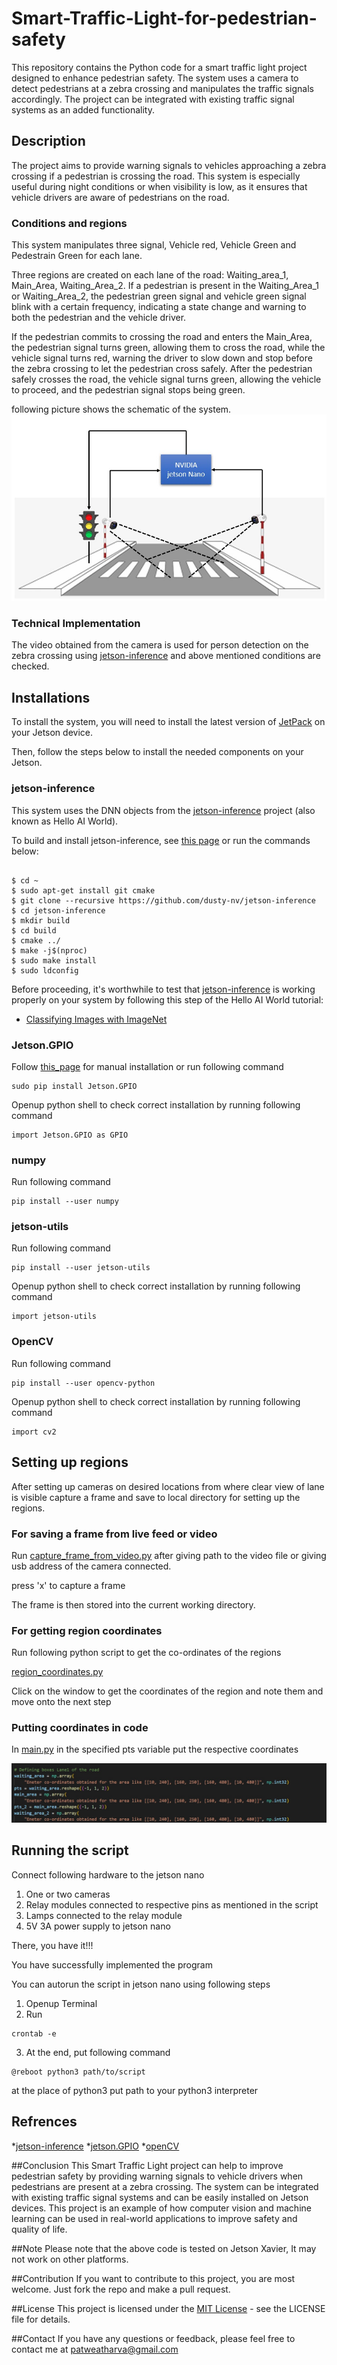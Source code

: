 # Smart-Traffic-Light-for-pedestrian-safety
This repository contains the Python code for a smart traffic light project designed to enhance pedestrian safety. The system uses a camera to detect pedestrians at a zebra crossing and manipulates the traffic signals accordingly. The project can be integrated with existing traffic signal systems as an added functionality.


## Description
The project aims to provide warning signals to vehicles approaching a zebra crossing if a pedestrian is crossing the road. This system is especially useful during night conditions or when visibility is low, as it ensures that vehicle drivers are aware of pedestrians on the road.

### Conditions and regions
This system manipulates three signal, Vehicle red, Vehicle Green and Pedestrain Green for each lane.

Three regions are created on each lane of the road: Waiting_area_1, Main_Area, Waiting_Area_2. If a pedestrian is present in the Waiting_Area_1 or Waiting_Area_2, the pedestrian green signal and vehicle green signal blink with a certain frequency, indicating a state change and warning to both the pedestrian and the vehicle driver. 

If the pedestrian commits to crossing the road and enters the Main_Area, the pedestrian signal turns green, allowing them to cross the road, while the vehicle signal turns red, warning the driver to slow down and stop before the zebra crossing to let the pedestrian cross safely. After the pedestrian safely crosses the road, the vehicle signal turns green, allowing the vehicle to proceed, and the pedestrian signal stops being green.


following picture shows the schematic of the system.
![schematic](images/setup_schematic.png)

### Technical Implementation
The video obtained from the camera is used for person detection on the zebra crossing using [jetson-inference](https://github.com/dusty-nv/jetson-inference) and above mentioned conditions are checked.


## Installations
To install the system, you will need to install the latest version of [JetPack](https://developer.nvidia.com/embedded/jetpack) on your Jetson device. 


Then, follow the steps below to install the needed components on your Jetson.

### jetson-inference

This system uses the DNN objects from the [jetson-inference](https://github.com/dusty-nv/jetson-inference) project (also known as Hello AI World). 

To build and install jetson-inference, see [this page](https://github.com/dusty-nv/jetson-inference/blob/master/docs/building-repo-2.md) or run the commands below:

```

$ cd ~
$ sudo apt-get install git cmake
$ git clone --recursive https://github.com/dusty-nv/jetson-inference
$ cd jetson-inference
$ mkdir build
$ cd build
$ cmake ../
$ make -j$(nproc)
$ sudo make install
$ sudo ldconfig

```
Before proceeding, it's worthwhile to test that [jetson-inference](https://github.com/dusty-nv/jetson-inference)  is working properly on your system by following this step of the Hello AI World tutorial:

* [Classifying Images with ImageNet](https://github.com/dusty-nv/jetson-inference/blob/master/docs/imagenet-console-2.md)


### Jetson.GPIO

Follow [this_page](https://pypi.org/project/Jetson.GPIO/#:~:text=In%20order%20to%20use%20the,to%20the%20newly%20created%20group.&text=Install%20custom%20udev%20rules%20by%20copying%20the%2099%2Dgpio.) for manual installation or run following command

```
sudo pip install Jetson.GPIO
```

Openup python shell to check correct installation by running following command

```
import Jetson.GPIO as GPIO
```

### numpy

Run following command

```
pip install --user numpy
```

### jetson-utils

Run following command

```
pip install --user jetson-utils
```

Openup python shell to check correct installation by running following command

```
import jetson-utils
```

### OpenCV

Run following command

```
pip install --user opencv-python
```

Openup python shell to check correct installation by running following command

```
import cv2
```

## Setting up regions

After setting up cameras on desired locations from where clear view of lane is visible capture a frame and save to local directory for setting up the regions.

### For saving a frame from live feed or video 

Run [capture_frame_from_video.py](https://github.com/patweatharva/Smart-Traffic-Light-for-pedestrian-safety/blob/main/capture_frame_from_video.py) after giving path to the video file or giving usb address of the camera connected.

press 'x' to capture a frame

The frame is then stored into the current working directory.

### For getting region coordinates

Run following python script to get the co-ordinates of the regions

[region_coordinates.py](https://github.com/patweatharva/Smart-Traffic-Light-for-pedestrian-safety/blob/main/region_coordinates.py)

Click on the window to get the coordinates of the region and note them and move onto the next step

### Putting coordinates in code

In [main.py](https://github.com/patweatharva/Smart-Traffic-Light-for-pedestrian-safety/blob/main/main.py) in the specified pts variable put the respective coordinates

![coordinates location in code](images/region_coordinates_copy.png) 


## Running the script

Connect following hardware to the jetson nano

1. One or two cameras
2. Relay modules connected to respective pins as mentioned in the script
3. Lamps connected to the relay module
4. 5V 3A power supply to jetson nano


There, you have it!!! 

You have successfully implemented the program 

You can autorun the script in jetson nano using following steps

1. Openup Terminal
2. Run

```
crontab -e
```
3. At the end, put following command

```
@reboot python3 path/to/script
```
at the place of python3 put path to your python3 interpreter


## Refrences 

*[jetson-inference](https://github.com/dusty-nv/jetson-inference)
*[jetson.GPIO](https://pypi.org/project/Jetson.GPIO/)
*[openCV](https://opencv.org/)


##Conclusion
This Smart Traffic Light project can help to improve pedestrian safety by providing warning signals to vehicle drivers when pedestrians are present at a zebra crossing. The system can be integrated with existing traffic signal systems and can be easily installed on Jetson devices. This project is an example of how computer vision and machine learning can be used in real-world applications to improve safety and quality of life.

##Note
Please note that the above code is tested on Jetson Xavier, It may not work on other platforms.

##Contribution
If you want to contribute to this project, you are most welcome. Just fork the repo and make a pull request.

##License
This project is licensed under the [MIT License](https://github.com/patweatharva/Smart-Traffic-Light-for-pedestrian-safety/blob/main/LICENSE) - see the LICENSE file for details.

##Contact
If you have any questions or feedback, please feel free to contact me at [patweatharva@gmail.com](patweatharva@gmail.com)

